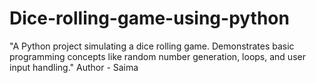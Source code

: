 # Dice-rolling-game-using-python
"A Python project simulating a dice rolling game. Demonstrates basic programming concepts like random number generation, loops, and user input handling."
Author - Saima
